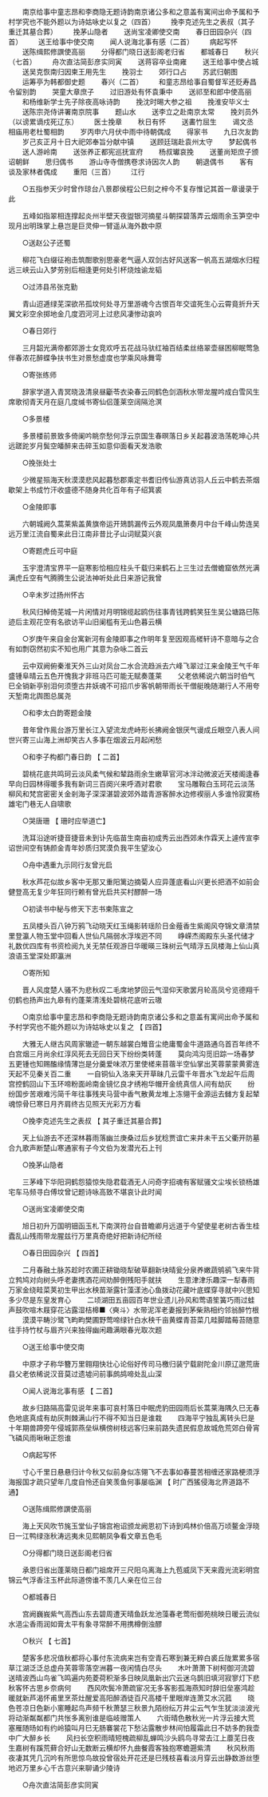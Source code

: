 <!-- { "loadSidebar": true } -->
　　南京给事中童志昂和李商隐无题诗韵南京诸公多和之意盖有寓间出命予属和予村学究也不能外题以为诗姑咏史以复之（四首） 
　　挽李克述先生之表叔（其子重迁其墓合葬） 
　　挽茅山隐者 
　　送尚宝凌卿使交南 
　　春日田园杂兴（四首） 
　　送王给事中使交南 
　　闻人说海北事有感（二首） 
　　病起写怀 
　　送陈缉熙修譔使高丽 
　　分得都门晓日送彭阁老归省 
　　都城春日 
　　秋兴（七首） 
　　舟次直沽简彭彦实同寅 
　　送蒋容卒业南雍 
　　送王给事中使占城 
　　送吴克恢南归因柬王用先生 
　　挽羽士 
　　郊行口占 
　　苏武归朝图 
　　运筹亭为韩都御史题 
　　春兴（二首） 
　　和童志昂给事自蜀督军还贬寿昌令留别韵 
　　哭童大章庶子 
　　过旧游处有怀袁秉中 
　　送祁至和郎中使高丽 
　　和杨维新学士先子除夜高咏诗韵 
　　挽沈时晹大参之祖 
　　挽淮安毕义士 
　　送陈宗尧侍讲署南京院事 
　　题山水 
　　送李立之赴南京太常 
　　挽刘员外（以谤累谪戍死辽东） 
　　医士挽章 
　　秋日有怀 
　　送畵竹屈生 
　　谒文丞相庙用老杜蜀相韵 
　　岁丙申六月伏中雨中待朝偶成 
　　得家书 
　　九日次友韵 
　　岁己亥正月十日大祀郊奉旨分献中镇 
　　送顾廷瑞赴袁州太守 
　　梦起偶书 
　　送人游岭南 
　　送张养正都宪巡抚宣府 
　　杨叔瓛哀挽 
　　送董尚矩庶子颁诏朝鲜 
　　思归偶书 
　　游山寺寺僧携卷求诗因次人韵 
　　朝退偶书 
　　客有谈及家林者偶成 
　　重阳（三首） 
　　江行 

　　○五指参天少时曾作琼台八景郡侯程公巳刻之梓今不复存惟记其首一章谩录于此 

　　五峰如指翠相连撑起炎州半壁天夜盥银河摘星斗朝探碧落弄云烟雨余玉笋空中现月出明珠掌上悬岂是巨灵伸一臂遥从海外数中原 

　　○送赵公子还蜀 

　　柳花飞白缀征袍击筑酣歌别思豪老气逼人双剑古好风送客一帆高五湖烟水归程远三峡云山入梦劳别后相逢更何处引杯烧烛谕龙韬 

　　○过沛县吊张克勤 

　　青山迢逓绿芜深欲吊孤坟何处寻万里游魂今古恨百年交谊死生心云霄竟折升天翼文彩空余掷地金几度泗河河上过悲风凄惨动哀吟 

　　○春日郊行 

　　三月韶光满帝都郊游士女竞欢呼五花战马驮红袖百结柔丝络翠壶昼困柳眠莺急伴春浓花醉蝶争扶书生对景愁虚度也学乘风咏舞雩 

　　○寄张练师 

　　辞家学道入青冥晓汲清泉昼斸苓衣染春云同鹤色剑涵秋水带龙腥吟成白雪风生席歌彻青天月在庭几度缄书寄仙侣蓬莱空阔隔沧溟 

　　○多景楼 

　　多景楼前景致多倚阑吟眺奈愁何浮云京国生春暝落日乡关起暮波浩荡乾坤心共远蹉跎岁月鬓空皤醉来击碎玉如意仰面看天发浩歌 

　　○挽张处士 

　　少微星殒海天秋漠漠悲风起暮愁郡乘定书耆旧传仙游真访羽人丘云中鹤去茶烟歇架上书成竹汗收盛德不随身共化百年有子绍箕裘 

　　○金陵即事 

　　六朝城阙久蒿莱紫盖黄旗帝运开鳷鹊漏传云外观凤凰箫奏月中台千峰山势连吴远万里江流自蜀来此日江南非昔比子山词赋莫兴哀 

　　○寄题虎丘可中庭 

　　玉宇澄清宝界平一庭寒影恰相应柱头千载归来鹤石上三生过去僧蟾窟依然光满满虎丘空有气腾腾生公说法神听处此日来游记我曾 

　　○辛未岁过扬州怀古 

　　秋风归棹倚芜城一片闲情对月明锦缆起鸥伤往事青钱跨鹤笑狂生吴公塘路巳陈迹后主观花空有名欲访平山旧阑槛有无山色暮云横 

　　○岁庚午来自金台寓新河有金陵即事之作明年复至因观高槎轩诗不意暗与之合有如剽窃然初实不知也用广其意为杂咏二首云 

　　云中双阙俯秦淮天外三山对凤台二水合流趋派去六峰飞翠过江来金陵王气千年盛锺阜晴云五色开愧我才非班马匹可能无赋奏蓬莱 
　　父老依稀说六朝当时伯气巳全销新亭别泪何须堕古井妖魂不可招爪步客帆朝带雨长干僧艇晚随潮行人不用夸天堑南北舆图总属尧 

　　○和李太白韵寄题金陵 

　　昔年曾作鳯台游万里长江入望流龙虎峙形长拂阙金银厌气谩成丘眼空八表人间世兴寄三山海上洲却笑古人多事在烟波云月起闲愁 

　　○和李子构都门春日韵 【 二首】 

　　碧桃花底共鸣珂云淡风柔气候和辇路雨余生嫩草官河冰泮动微波近天楼阁逢春早向日园林得暖多我有新词三百阕兴来呼酒对君歌 
　　宝马雕鞍白玉珂花云淡荡柳风和梵宫密密关金剎海子深深湛碧波郊外踏青游客醉水边修褉丽人多谁怜寂寞杨雄宅门巷无人自啸歌 

　　○哭唐珊 【 珊时应举道亡】 

　　洗耳沿途听捷音捷音未到讣先临苗生南亩初成秀云出西郊未作霖天上遽传宣李诏世间空有铸颜金青年妙质归冥漠负我平生望汝心 

　　○舟中遇重九示同行友曾光启 

　　秋水芦花似故乡客中无那又重阳篱边摘菊人应异蓬底看山兴更长把酒不如前会健登高无复少年狂同行赖有曾光启共买村醪醉一场 

　　○初读书中秘与修天下志书柬陈宣之 

　　五凤楼头百八钟万鸦飞动晓天红玉绳影转瑶阶日金薤香生紫阁风夺锦文章清禁里登瀛人物玉堂中回看人世仙凡隔弱水浮埃迥不同 
　　峥嵘杰阁殿东头圣代储才礼数优四库有书资检阅九关无禁任观游日华暖暎三珠树云气晴浮五凤楼海上仙山真浪语玉堂深处即瀛洲 

　　○寄所知 

　　晋人风度楚人骚不为悲秋叹二毛席地梦回云气湿仰天歌罢月轮高凤兮览德翔千仞鹤也扬声出九皋有约蓬莱清浅处碧桃花底听云璈 

　　○南京给事中童志昂和李商隐无题诗韵南京诸公多和之意盖有寓间出命予属和予村学究也不能外题以为诗姑咏史以复之 【 四首】 

　　大雅无人继古风周家辙迹一朝东越裳白雉音尘绝庸蜀金牛道路通乌首百年终不白宫烟三月尚余红淳风死去无回日天下纷纷类转蓬 
　　莫向鸿沟觅旧踪一场春梦五更锺也知赐醢缘情薄岂是分羹爱味浓万里使槎来苜蓿半空仙掌出芙蓉蒙蒙黄雾连天起不见秦关百二重 
　　一自铜仙入洛来天开草昧几云雷千年晋水飞龙起午后周宫控鹤回山下玉环啼粉面岭南金镜忆良才绣袍华帽开金统真信人间有劫灰 
　　纷纷国步苦艰难污简千年往事残夹马营中香气散黄龙堆上冻翎干金源运去雠方复起辇魂惊骨巳寒日月齐肩终古见照天光彩万方看 

　　○挽李克述先生之表叔 【 其子重迁其墓合葬】 

　　天上仙游去不还深林暮雨落幽兰庚桑过后乡犹稔贾谊亡来井未干五父衢开防墓合九歌声断楚山寒通家有子今文伯为发潜光石上刊 

　　○挽茅山隐者 

　　三茅峰下华阳洞鹤怨猿惊失隐君载酒无人问奇字招魂有客赋骚文尘埃长锁杨雄宅车马频寻白傅坟曾记题诗咏高致不堪哀讣此时闻 

　　○送尚宝凌卿使交南 

　　旭日初升万国明钿函玉札下南溟符台自昔瞻卿月远道于今望使星老树古香生桂蠹乱山残雨带龙腥兹行万里真奇绝好把新诗纪所经 

　　○春日田园杂兴 【 四首】 

　　二月春融土脉苏趁时农圃正耕锄晓犁破草翻新块晴瓮分泉养嫩蔬鸲鹆飞来牛背立鹁鸠对向树头呼老妻携酒花间劝醉倒残阳手就扶 
　　生意津津乐趣深一犁春雨万家金绕畦菜荚初生甲出水秧苗渐露针藻漾池心鱼拨动花藏叶底蝶穿寻就中兴思知多少尽是东皇发育心 
　　二顷湖田五亩园百年世业遗儿孙风和莺语笙簧巧雨过蛙声鼓吹喧木屐穿花沾露湿桔槔■〈奭斗〉水带泥浑老妻报到茅柴熟相约邻翁醉竹根 
　　漠漠平畴沙鹭飞畇畇樊圃野莺啼绿针白水秧千亩黄蝶青苔菜几畦脚踏莓苔随意往手持竹杖与眉齐兴来独得幽闲趣满眼春光取次题 

　　○送王给事中使交南 

　　中原才子称华簪万里翱翔快壮心论俗好传司马檄归装宁载尉陀金川原辽邈荒唐县父老依稀说汉音莫过遗墟问前事鹧鸪啼处乱山深 

　　○闻人说海北事有感 【 二首】 

　　故乡归路隔高雷见说年来事可哀村落日中眠虎豹田园雨后长蒿莱海隅久巳无春色地底真成有劫灰荆棘满山行不得不知当日是谁栽 
　　四海平宁独乱离转头巳是十年期兽蹄旁午侵城郭燕垒纵横傍树枝远客归来前路失遗民假息故城危荒郊白骨宵飞磷风雨啾啾正怨谁 

　　○病起写怀 

　　寸心千里日悬悬归计今秋又似前身似冻翎飞不去事如春蔓苦相缠还家路梗须浮海报国才疏只望年几度自怜还自笑羡鱼何事屡临渊 【 时广西猺侵海北界道路不通】 

　　○送陈缉熙修譔使高丽 

　　海上天风吹节旄玉堂仙子锦宫袍诏颁龙阙恩初下诗到鸡林价倍高万顷鳌金浮晓日一江鸭绿涨秋涛远夷未见熙朝凤争看文章五色毛 

　　○分得都门晓日送彭阁老归省 

　　承恩归省出蓬莱晓日都门祖席开三尺阳乌离海上九苞威凤下天来霞光流彩明宫锦云气浮香注玉杯此际道傍谁不羡几人亲在位三台 

　　○都城春日 

　　宫阙巍峩紫气高西山东去碧周遭天晴鱼跃龙池藻春老莺衔御苑桃映日暖云流似水浥尘香雨润如膏太平有象寻常醉不用携樽倒浊醪 

　　○秋兴 【 七首】 

　　楚客多悲况值秋都将心事付东流病来岂有空青石寒到兼无粹白裘丘陇累累多宿草江湖泛泛总虚舟芙蓉零落空洲暮一夜闲情白尽头 
　　木叶萧萧下树柯御河流碧送晴波西山鸟雀飞鸣遍内苑菱荷积渐多日映凤凰新出穴云迷乌鹊旧填河寂寥灯下悲秋客怀古思乡奈病何 
　　西风吹鬓冷萧疏宦况无多客影孤海燕知时辞旧垒塞鸿趁暖就新芦渴怀甫里烹茶灶醒爱高阳醉酒徒百尺高楼千里眼岸连萧艾水沉菰 
　　晓色苍凉日色新小窻睡起鸟声频千秋萧瑟三秋景九陌纷纭万井尘云气乍生犹淡淡波光将动渐粼粼都门共怅多离别谁是临岐赠策人 
　　六街晴色散秋光一片浮云接大荒塞雁随旸如有约岭猿叫月巳无肠褰裳花下愁沾露散步林间怕履霜此日不妨多酌我壶中广大醉乡长 
　　风扫长空积雨晴短槐疏柳乱蝉鸣沙头鸥鸟寻常去江上蘼芜日夜生嘉树有蹊荒藓合好山无数断云横却怀九曲餐霞客独抱寒蟾遡紫清 
　　秋风秋雨夜凄其凭几沉吟有所思惊鸟故投曾宿处开花还是巳残枝喜看淡月穿云出静数游丝堕地迟万里乡心千古意兴来聊诵少陵诗 

　　○舟次直沽简彭彦实同寅 

